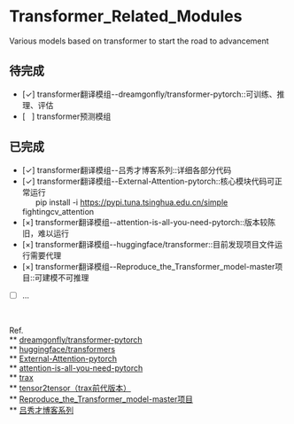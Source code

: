 # Transformer_Related_Modules

Various models based on transformer to start the road to advancement

## 待完成
- [&check;] transformer翻译模组--dreamgonfly/transformer-pytorch::可训练、推理、评估
- [&nbsp;&nbsp;&nbsp;] transformer预测模组


## 已完成 
<!-- 
    &check; 乘号 ✔ ✓
    &times; 叉号 x 

    半角空格: &ensp;或 &#8194;
    全角空格: &emsp;或 &#8195;
    不换行空格: &nbsp;或 &#160;
-->   

- [&check;] transformer翻译模组--吕秀才博客系列::详细各部分代码<br>
- [&check;] transformer翻译模组--External-Attention-pytorch::核心模块代码可正常运行<br>
&nbsp;&nbsp;&nbsp;&nbsp;&nbsp;&nbsp;pip install -i https://pypi.tuna.tsinghua.edu.cn/simple fightingcv_attention<br>
- [&times;] transformer翻译模组--attention-is-all-you-need-pytorch::版本较陈旧，难以运行<br>
- [&times;] transformer翻译模组--huggingface/transformer::目前发现项目文件运行需要代理<br>
- [&times;] transformer翻译模组--Reproduce_the_Transformer_model-master项目::可建模不可推理<br>
- [ ] ...<br>

<br>

Ref.    
** [dreamgonfly/transformer-pytorch](https://github.com/dreamgonfly/transformer-pytorch)<br>
** [huggingface/transformers](https://github.com/huggingface/transformers/blob/main/README_zh-hans.md) <br>
** [External-Attention-pytorch](https://github.com/xmu-xiaoma666/External-Attention-pytorch) <br>
** [attention-is-all-you-need-pytorch](https://github.com/jadore801120/attention-is-all-you-need-pytorch)<br>
** [trax](https://github.com/google/trax) <br>
** [tensor2tensor（trax前代版本）](https://github.com/tensorflow/tensor2tensor)<br>
** [Reproduce_the_Transformer_model-master项目](https://github.com/scnu-dil/Reproduce_the_Transformer_model) <br>
** [吕秀才博客系列](https://blog.csdn.net/nocml/article/details/125711025)<br>
